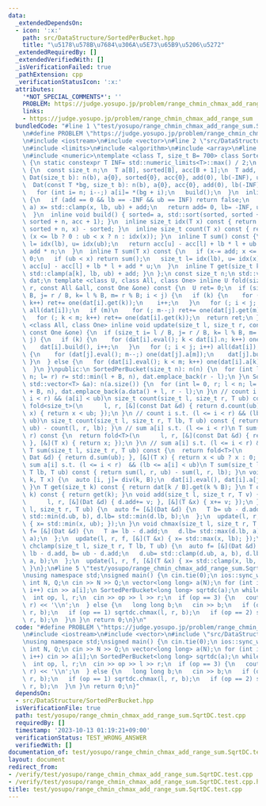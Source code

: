 ```yaml
---
data:
  _extendedDependsOn:
  - icon: ':x:'
    path: src/DataStructure/SortedPerBucket.hpp
    title: "\u5178\u578B\u7684\u306A\u5E73\u65B9\u5206\u5272"
  _extendedRequiredBy: []
  _extendedVerifiedWith: []
  _isVerificationFailed: true
  _pathExtension: cpp
  _verificationStatusIcon: ':x:'
  attributes:
    '*NOT_SPECIAL_COMMENTS*': ''
    PROBLEM: https://judge.yosupo.jp/problem/range_chmin_chmax_add_range_sum
    links:
    - https://judge.yosupo.jp/problem/range_chmin_chmax_add_range_sum
  bundledCode: "#line 1 \"test/yosupo/range_chmin_chmax_add_range_sum.SqrtDC.test.cpp\"\
    \n#define PROBLEM \"https://judge.yosupo.jp/problem/range_chmin_chmax_add_range_sum\"\
    \n#include <iostream>\n#include <vector>\n#line 2 \"src/DataStructure/SortedPerBucket.hpp\"\
    \n#include <limits>\n#include <algorithm>\n#include <array>\n#line 6 \"src/DataStructure/SortedPerBucket.hpp\"\
    \n#include <numeric>\ntemplate <class T, size_t B= 700> class SortedPerBucket\
    \ {\n static constexpr T INF= std::numeric_limits<T>::max() / 2;\n struct Dat\
    \ {\n  const size_t n;\n  T a[B], sorted[B], acc[B + 1];\n  T add, lb, ub;\n \
    \ Dat(size_t b): n(b), a{0}, sorted{0}, acc{0}, add(0), lb(-INF), ub(INF) {}\n\
    \  Dat(const T *bg, size_t b): n(b), a{0}, acc{0}, add(0), lb(-INF), ub(INF) {\n\
    \   for (int i= n; i--;) a[i]= *(bg + i);\n   build();\n  }\n  inline bool eval()\
    \ {\n   if (add == 0 && lb == -INF && ub == INF) return false;\n   for (auto &x:\
    \ a) x= std::clamp(x, lb, ub) + add;\n   return add= 0, lb= -INF, ub= INF, true;\n\
    \  }\n  inline void build() { sorted= a, std::sort(sorted, sorted + n), std::partial_sum(sorted,\
    \ sorted + n, acc + 1); }\n  inline size_t idx(T x) const { return std::lower_bound(sorted,\
    \ sorted + n, x) - sorted; }\n  inline size_t count(T x) const { return x-= add,\
    \ (x <= lb ? 0 : ub < x ? n : idx(x)); }\n  inline T sum() const {\n   size_t\
    \ l= idx(lb), u= idx(ub);\n   return acc[u] - acc[l] + lb * l + ub * (n - u) +\
    \ add * n;\n  }\n  inline T sum(T x) const {\n   if (x-= add; x <= lb) return\
    \ 0;\n   if (ub < x) return sum();\n   size_t l= idx(lb), u= idx(x);\n   return\
    \ acc[u] - acc[l] + lb * l + add * u;\n  }\n  inline T get(size_t k) const { return\
    \ std::clamp(a[k], lb, ub) + add; }\n };\n const size_t n;\n std::vector<Dat>\
    \ dat;\n template <class U, class All, class One> inline U fold(size_t l, size_t\
    \ r, const All &all, const One &one) const {\n  U ret= 0;\n  if (size_t i= l /\
    \ B, j= r / B, k= l % B, m= r % B; i < j) {\n   if (k) {\n    for (; k < dat[i].n;\
    \ k++) ret+= one(dat[i].get(k));\n    i++;\n   }\n   for (; i < j; i++) ret+=\
    \ all(dat[i]);\n   if (m)\n    for (; m--;) ret+= one(dat[j].get(m));\n  } else\n\
    \   for (; k < m; k++) ret+= one(dat[i].get(k));\n  return ret;\n }\n template\
    \ <class All, class One> inline void update(size_t l, size_t r, const All &all,\
    \ const One &one) {\n  if (size_t i= l / B, j= r / B, k= l % B, m= r % B; i <\
    \ j) {\n   if (k) {\n    for (dat[i].eval(); k < dat[i].n; k++) one(dat[i].a[k]);\n\
    \    dat[i].build(), i++;\n   }\n   for (; i < j; i++) all(dat[i]);\n   if (m)\
    \ {\n    for (dat[j].eval(); m--;) one(dat[j].a[m]);\n    dat[j].build();\n  \
    \ }\n  } else {\n   for (dat[i].eval(); k < m; k++) one(dat[i].a[k]);\n   dat[i].build();\n\
    \  }\n }\npublic:\n SortedPerBucket(size_t n): n(n) {\n  for (int l= 0, r; l <\
    \ n; l= r) r= std::min(l + B, n), dat.emplace_back(r - l);\n }\n SortedPerBucket(const\
    \ std::vector<T> &a): n(a.size()) {\n  for (int l= 0, r; l < n; l= r) r= std::min(l\
    \ + B, n), dat.emplace_back(a.data() + l, r - l);\n }\n // count i s.t. (l <=\
    \ i < r) && (a[i] < ub)\n size_t count(size_t l, size_t r, T ub) const {\n  return\
    \ fold<size_t>(\n      l, r, [&](const Dat &d) { return d.count(ub); }, [&](T\
    \ x) { return x < ub; });\n }\n // count i s.t. (l <= i < r) && (lb <= a[i] <\
    \ ub)\n size_t count(size_t l, size_t r, T lb, T ub) const { return count(l, r,\
    \ ub) - count(l, r, lb); }\n // sum a[i] s.t. (l <= i < r)\n T sum(size_t l, size_t\
    \ r) const {\n  return fold<T>(\n      l, r, [&](const Dat &d) { return d.sum();\
    \ }, [&](T x) { return x; });\n }\n // sum a[i] s.t. (l <= i < r) && (a[i] < ub)\n\
    \ T sum(size_t l, size_t r, T ub) const {\n  return fold<T>(\n      l, r, [&](const\
    \ Dat &d) { return d.sum(ub); }, [&](T x) { return x < ub ? x : 0; });\n }\n //\
    \ sum a[i] s.t. (l <= i < r)  && (lb <= a[i] < ub)\n T sum(size_t l, size_t r,\
    \ T lb, T ub) const { return sum(l, r, ub) - sum(l, r, lb); }\n void set(size_t\
    \ k, T x) {\n  auto [i, j]= div(k, B);\n  dat[i].eval(), dat[i].a[j]= x, dat[i].build();\n\
    \ }\n T get(size_t k) const { return dat[k / B].get(k % B); }\n T operator[](size_t\
    \ k) const { return get(k); }\n void add(size_t l, size_t r, T v) {\n  update(\n\
    \      l, r, [&](Dat &d) { d.add+= v; }, [&](T &x) { x+= v; });\n }\n void chmin(size_t\
    \ l, size_t r, T ub) {\n  auto f= [&](Dat &d) {\n   T b= ub - d.add;\n   d.ub=\
    \ std::min(d.ub, b), d.lb= std::min(d.lb, b);\n  };\n  update(l, r, f, [&](T &x)\
    \ { x= std::min(x, ub); });\n }\n void chmax(size_t l, size_t r, T lb) {\n  auto\
    \ f= [&](Dat &d) {\n   T a= lb - d.add;\n   d.lb= std::max(d.lb, a), d.ub= std::max(d.ub,\
    \ a);\n  };\n  update(l, r, f, [&](T &x) { x= std::max(x, lb); });\n }\n void\
    \ chclamp(size_t l, size_t r, T lb, T ub) {\n  auto f= [&](Dat &d) {\n   T a=\
    \ lb - d.add, b= ub - d.add;\n   d.ub= std::clamp(d.ub, a, b), d.lb= std::clamp(d.lb,\
    \ a, b);\n  };\n  update(l, r, f, [&](T &x) { x= std::clamp(x, lb, ub); });\n\
    \ }\n};\n#line 5 \"test/yosupo/range_chmin_chmax_add_range_sum.SqrtDC.test.cpp\"\
    \nusing namespace std;\nsigned main() {\n cin.tie(0);\n ios::sync_with_stdio(0);\n\
    \ int N, Q;\n cin >> N >> Q;\n vector<long long> a(N);\n for (int i= 0; i < N;\
    \ i++) cin >> a[i];\n SortedPerBucket<long long> sqrtdc(a);\n while (Q--) {\n\
    \  int op, l, r;\n  cin >> op >> l >> r;\n  if (op == 3) {\n   cout << sqrtdc.sum(l,\
    \ r) << '\\n';\n  } else {\n   long long b;\n   cin >> b;\n   if (op == 0) sqrtdc.chmin(l,\
    \ r, b);\n   if (op == 1) sqrtdc.chmax(l, r, b);\n   if (op == 2) sqrtdc.add(l,\
    \ r, b);\n  }\n }\n return 0;\n}\n"
  code: "#define PROBLEM \"https://judge.yosupo.jp/problem/range_chmin_chmax_add_range_sum\"\
    \n#include <iostream>\n#include <vector>\n#include \"src/DataStructure/SortedPerBucket.hpp\"\
    \nusing namespace std;\nsigned main() {\n cin.tie(0);\n ios::sync_with_stdio(0);\n\
    \ int N, Q;\n cin >> N >> Q;\n vector<long long> a(N);\n for (int i= 0; i < N;\
    \ i++) cin >> a[i];\n SortedPerBucket<long long> sqrtdc(a);\n while (Q--) {\n\
    \  int op, l, r;\n  cin >> op >> l >> r;\n  if (op == 3) {\n   cout << sqrtdc.sum(l,\
    \ r) << '\\n';\n  } else {\n   long long b;\n   cin >> b;\n   if (op == 0) sqrtdc.chmin(l,\
    \ r, b);\n   if (op == 1) sqrtdc.chmax(l, r, b);\n   if (op == 2) sqrtdc.add(l,\
    \ r, b);\n  }\n }\n return 0;\n}"
  dependsOn:
  - src/DataStructure/SortedPerBucket.hpp
  isVerificationFile: true
  path: test/yosupo/range_chmin_chmax_add_range_sum.SqrtDC.test.cpp
  requiredBy: []
  timestamp: '2023-10-13 01:19:21+09:00'
  verificationStatus: TEST_WRONG_ANSWER
  verifiedWith: []
documentation_of: test/yosupo/range_chmin_chmax_add_range_sum.SqrtDC.test.cpp
layout: document
redirect_from:
- /verify/test/yosupo/range_chmin_chmax_add_range_sum.SqrtDC.test.cpp
- /verify/test/yosupo/range_chmin_chmax_add_range_sum.SqrtDC.test.cpp.html
title: test/yosupo/range_chmin_chmax_add_range_sum.SqrtDC.test.cpp
---
```

